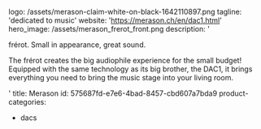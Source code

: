 logo: /assets/merason-claim-white-on-black-1642110897.png
tagline: 'dedicated to music'
website: 'https://merason.ch/en/dac1.html'
hero_image: /assets/merason_frerot_front.png
description: '<p>frérot. Small in appearance, great sound.</p><p>The frérot creates the big audiophile experience for the small budget! Equipped with the same technology as its big brother, the DAC1, it brings everything you need to bring the music stage into your living room.</p>'
title: Merason
id: 575687fd-e7e6-4bad-8457-cbd607a7bda9
product-categories:
  - dacs
